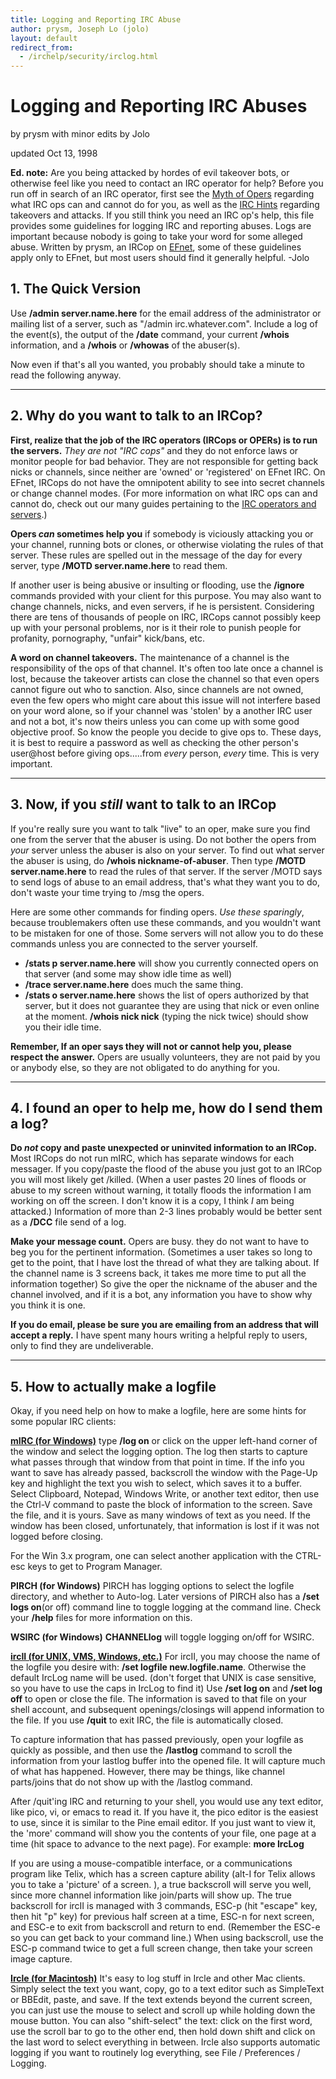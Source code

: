 ```yaml
---
title: Logging and Reporting IRC Abuse
author: prysm, Joseph Lo (jolo)
layout: default
redirect_from:
  - /irchelp/security/irclog.html
---
```


# Logging and Reporting IRC Abuses

by prysm with minor edits by Jolo

updated Oct 13, 1998

**Ed. note:** Are you being attacked by hordes of evil takeover bots, or otherwise feel like you need to contact an IRC operator for help? Before you run off in search of an IRC operator, first see the [Myth of Opers](/ircd/opermyth.html) regarding what IRC ops can and cannot do for you, as well as the [IRC Hints](/misc/hints.html) regarding takeovers and attacks. If you still think you need an IRC op's help, this file provides some guidelines for logging IRC and reporting abuses. Logs are important because nobody is going to take your word for some alleged abuse. Written by prysm, an IRCop on [EFnet](http://www.efnet.org/), some of these guidelines apply only to EFnet, but most users should find it generally helpful. -Jolo

## 1. The Quick Version

Use **/admin server.name.here** for the email address of the administrator or
mailing list of a server, such as "/admin irc.whatever.com". Include a log of
the event(s), the output of the **/date** command, your current **/whois**
information, and a **/whois** or **/whowas** of the abuser(s).

Now even if that's all you wanted, you probably should take a minute to read
the following anyway.

* * *

## 2. Why do you want to talk to an IRCop?

**First, realize that the job of the IRC operators (IRCops or OPERs) is to run the servers.** _They are not "IRC cops"_ and they do not enforce laws or monitor people for bad behavior. They are not responsible for getting back nicks or channels, since neither are 'owned' or 'registered' on EFnet IRC. On EFnet, IRCops do not have the omnipotent ability to see into secret channels or change channel modes. (For more information on what IRC ops can and cannot do, check out our many guides pertaining to the [IRC operators and servers](/ircd/).)

**Opers _can_ sometimes help you** if somebody is viciously attacking you or your channel, running bots or clones, or otherwise violating the rules of that server. These rules are spelled out in the message of the day for every server, type **/MOTD server.name.here** to read them.

If another user is being abusive or insulting or flooding, use the **/ignore**
commands provided with your client for this purpose. You may also want to
change channels, nicks, and even servers, if he is persistent. Considering
there are tens of thousands of people on IRC, IRCops cannot possibly keep up
with your personal problems, nor is it their role to punish people for
profanity, pornography, "unfair" kick/bans, etc.

**A word on channel takeovers.** The maintenance of a channel is the responsibility of the ops of that channel. It's often too late once a channel is lost, because the takeover artists can close the channel so that even opers cannot figure out who to sanction. Also, since channels are not owned, even the few opers who might care about this issue will not interfere based on your word alone, so if your channel was 'stolen' by a another IRC user and not a bot, it's now theirs unless you can come up with some good objective proof. So know the people you decide to give ops to. These days, it is best to require a password as well as checking the other person's user@host before giving ops.....from _every_ person, _every_ time. This is very important.

* * *

## 3. Now, if you _still_ want to talk to an IRCop

If you're really sure you want to talk "live" to an oper, make sure you find
one from the server that the abuser is using. Do not bother the opers from
_your_ server unless the abuser is also on your server. To find out what
server the abuser is using, do **/whois nickname-of-abuser**. Then type
**/MOTD server.name.here** to read the rules of that server. If the server
/MOTD says to send logs of abuse to an email address, that's what they want
you to do, don't waste your time trying to /msg the opers.

Here are some other commands for finding opers. _Use these sparingly_, because
troublemakers often use these commands, and you wouldn't want to be mistaken
for one of those. Some servers will not allow you to do these commands unless
you are connected to the server yourself.

  * **/stats p server.name.here** will show you currently connected opers on that server (and some may show idle time as well)
  * **/trace server.name.here** does much the same thing.
  * **/stats o server.name.here** shows the list of opers authorized by that server, but it does not guarantee they are using that nick or even online at the moment. **/whois nick nick** (typing the nick twice) should show you their idle time.

**Remember, If an oper says they will not or cannot help you, please respect the answer.** Opers are usually volunteers, they are not paid by you or anybody else, so they are not obligated to do anything for you.

* * *

## 4. I found an oper to help me, how do I send them a log?

**Do _not_ copy and paste unexpected or uninvited information to an IRCop.**     Most IRCops do not run mIRC, which has separate windows for each messager. If you copy/paste the flood of the abuse you just got to an IRCop you will most likely get /killed. (When a user pastes 20 lines of floods or abuse to my screen without warning, it totally floods the information I am working on off the screen. I don't know it is a copy, I think _I_ am being attacked.) Information of more than 2-3 lines probably would be better sent as a **/DCC** file send of a log.

**Make your message count.**     Opers are busy. they do not want to have to beg you for the pertinent information. (Sometimes a user takes so long to get to the point, that I have lost the thread of what they are talking about. If the channel name is 3 screens back, it takes me more time to put all the information together) So give the oper the nickname of the abuser and the channel involved, and if it is a bot, any information you have to show why you think it is one.

**If you do email, please be sure you are emailing from an address that will accept a reply.**     I have spent many hours writing a helpful reply to users, only to find they are undeliverable.

* * *

## 5. How to actually make a logfile

Okay, if you need help on how to make a logfile, here are some hints for some
popular IRC clients:

**[mIRC (for Windows)](/irchelp/mirc/)**     type **/log on** or click on the upper left-hand corner of the window and select the logging option. The log then starts to capture what passes through that window from that point in time. If the info you want to save has already passed, backscroll the window with the Page-Up key and highlight the text you wish to select, which saves it to a buffer. Select Clipboard, Notepad, Windows Write, or another text editor, then use the Ctrl-V command to paste the block of information to the screen. Save the file, and it is yours. Save as many windows of text as you need. If the window has been closed, unfortunately, that information is lost if it was not logged before closing.

For the Win 3.x program, one can select another application with the CTRL-esc
keys to get to Program Manager.

**PIRCH (for Windows)**     PIRCH has logging options to select the logfile directory, and whether to Auto-log. Later versions of PIRCH also has a **/set logs on**(or off) command line to toggle logging at the command line. Check your **/help** files for more information on this.

**WSIRC (for Windows)**     **CHANNELlog** will toggle logging on/off for WSIRC.

**[ircII (for UNIX, VMS, Windows, etc.)](/irchelp/ircii/)**     For ircII, you may choose the name of the logfile you desire with: **/set logfile new.logfile.name**. Otherwise the default IrcLog name will be used. (don't forget that UNIX is case sensitive, so you have to use the caps in IrcLog to find it) Use **/set log on** and **/set log off** to open or close the file. The information is saved to that file on your shell account, and subsequent openings/closings will append information to the file. If you use **/quit** to exit IRC, the file is automatically closed.

To capture information that has passed previously, open your logfile as
quickly as possible, and then use the **/lastlog** command to scroll the
information from your lastlog buffer into the opened file. It will capture
much of what has happened. However, there may be things, like channel
parts/joins that do not show up with the /lastlog command.

After /quit'ing IRC and returning to your shell, you would use any text
editor, like pico, vi, or emacs to read it. If you have it, the pico editor is
the easiest to use, since it is similar to the Pine email editor. If you just
want to view it, the 'more' command will show you the contents of your file,
one page at a time (hit space to advance to the next page). For example:
**more IrcLog**

If you are using a mouse-compatible interface, or a communications program
like Telix, which has a screen capture ability (alt-I for Telix allows you to
take a 'picture' of a screen. ), a true backscroll will serve you well, since
more channel information like join/parts will show up. The true backscroll for
ircII is managed with 3 commands, ESC-p (hit "escape" key, then hit "p" key)
for previous half screen at a time, ESC-n for next screen, and ESC-e to exit
from backscroll and return to end. (Remember the ESC-e so you can get back to
your command line.) When using backscroll, use the ESC-p command twice to get
a full screen change, then take your screen image capture.

**[Ircle (for Macintosh)](/clients/mac/)**     It's easy to log stuff in Ircle and other Mac clients. Simply select the text you want, copy, go to a text editor such as SimpleText or BBEdit, paste, and save. If the text extends beyond the current screen, you can just use the mouse to select and scroll up while holding down the mouse button. You can also "shift-select" the text: click on the first word, use the scroll bar to go to the other end, then hold down shift and click on the last word to select everything in between. Ircle also supports automatic logging if you want to routinely log everything, see File / Preferences / Logging.
